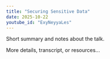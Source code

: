 ```yaml
---
title: "Securing Sensitive Data"
date: 2025-10-22
youtube_id: "ExyNeyyaLes"
---
```


Short summary and notes about the talk.

More details, transcript, or resources...
